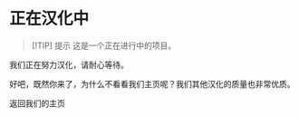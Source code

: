 <script setup>
import ButtonComponent from '../.vitepress/theme/components/ButtonComponent.vue'
</script>
# 正在汉化中

> [!TIP] 提示
> 这是一个正在进行中的项目。

我们正在努力汉化，请耐心等待。

好吧，既然你来了，为什么不看看我们主页呢？我们其他汉化的质量也非常优质。

<div style="display: flex;">
  <ButtonComponent link="/">返回我们的主页</ButtonComponent>
</div>